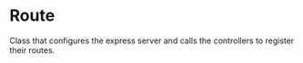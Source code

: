 # Route

Class that configures the express server and calls the controllers to register their routes.
